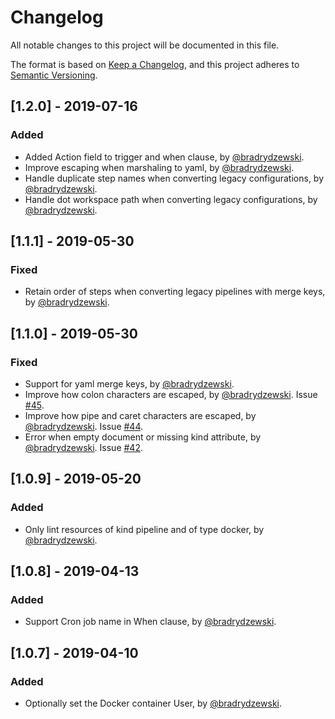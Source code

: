 # Changelog
All notable changes to this project will be documented in this file.

The format is based on [Keep a Changelog](https://keepachangelog.com/en/1.0.0/),
and this project adheres to [Semantic Versioning](https://semver.org/spec/v2.0.0.html).

## [1.2.0] - 2019-07-16
### Added
- Added Action field to trigger and when clause, by [@bradrydzewski](https://github.com/bradrydzewski).
- Improve escaping when marshaling to yaml, by [@bradrydzewski](https://github.com/bradrydzewski).
- Handle duplicate step names when converting legacy configurations, by [@bradrydzewski](https://github.com/bradrydzewski).
- Handle dot workspace path when converting legacy configurations, by [@bradrydzewski](https://github.com/bradrydzewski).

## [1.1.1] - 2019-05-30
### Fixed
- Retain order of steps when converting legacy pipelines with merge keys, by [@bradrydzewski](https://github.com/bradrydzewski).


## [1.1.0] - 2019-05-30
### Fixed
- Support for yaml merge keys, by [@bradrydzewski](https://github.com/bradrydzewski).
- Improve how colon characters are escaped, by [@bradrydzewski](https://github.com/bradrydzewski). Issue [#45](https://github.com/drone/drone-yaml/issues/45).
- Improve how pipe and caret characters are escaped, by [@bradrydzewski](https://github.com/bradrydzewski). Issue [#44](https://github.com/drone/drone-yaml/issues/44).
- Error when empty document or missing kind attribute, by [@bradrydzewski](https://github.com/bradrydzewski). Issue [#42](https://github.com/drone/drone-yaml/issues/42).

## [1.0.9] - 2019-05-20
### Added
- Only lint resources of kind pipeline and of type docker, by [@bradrydzewski](https://github.com/bradrydzewski).

## [1.0.8] - 2019-04-13
### Added
- Support Cron job name in When clause, by [@bradrydzewski](https://github.com/bradrydzewski).

## [1.0.7] - 2019-04-10
### Added
- Optionally set the Docker container User, by [@bradrydzewski](https://github.com/bradrydzewski).
